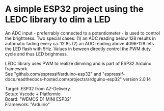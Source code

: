 # A simple ESP32 project using the LEDC library to dim a LED  

An ADC input - preferrably connected to a potentiometer - is used to control the brightness.
Two special cases: (1) an ADC reading below 128 results in automatic fading every ca. 12.8s
(2) an ADC reading above 4096-128 lets the LED flash with 5Hz.
Values in beween directly control the PWM duty cycle and thus LED brightness.

LEDC library uses PWM to realize dimming and is part of ESP32 Arduino framework.  
See "github.com/espressif/arduino-esp32" and "espressif-docs.readthedocs-hosted.com/projects/ardguino-esp32" version 2.0.14

Target: ESP32 from AZ-Delivery.  
Setup: Vscode + Platformio  
Board: "WEMOS D1 MINI ESP32"  
Framework: "Arduino"  
